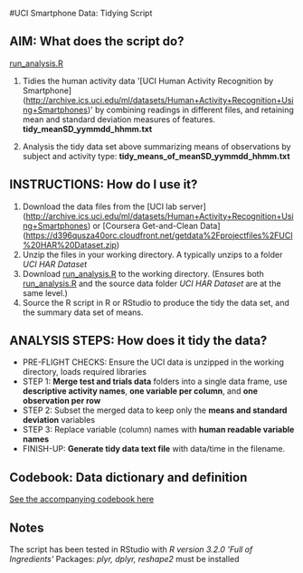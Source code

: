 #UCI Smartphone Data: Tidying Script

## AIM: What does the script do?
[run_analysis.R](run_analysis.R) 

1. Tidies the human activity data '[UCI Human Activity Recognition by Smartphone] 
(http://archive.ics.uci.edu/ml/datasets/Human+Activity+Recognition+Using+Smartphones)' by combining readings in different files, and retaining mean and standard deviation measures of features. **tidy_meanSD_yymmdd_hhmm.txt**

2. Analysis the tidy data set above summarizing means of observations by subject and activity type: **tidy_means_of_meanSD_yymmdd_hhmm.txt**

## INSTRUCTIONS: How do I use it?
1. Download the data files from the [UCI lab server]
(http://archive.ics.uci.edu/ml/datasets/Human+Activity+Recognition+Using+Smartphones) or [Coursera Get-and-Clean Data] (https://d396qusza40orc.cloudfront.net/getdata%2Fprojectfiles%2FUCI%20HAR%20Dataset.zip)
2. Unzip the files in your working directory. A typically unzips to a folder *UCI HAR Dataset*
3. Download [run_analysis.R](run_analysis.R) to the working directory.
(Ensures both [run_analysis.R](run_analysis.R) and the source data folder *UCI HAR Dataset* are at the same level.)
5. Source the R script in R or RStudio to produce the tidy the data set, and the summary data set of means.

## ANALYSIS STEPS: How does it tidy the data?
- PRE-FLIGHT CHECKS: Ensure the UCI data is unzipped in the working directory, loads required libraries
- STEP 1: **Merge test and trials data** folders into a single data frame, use **descriptive activity names**, **one variable per column**, and **one observation per row**
- STEP 2: Subset the merged data to keep only the **means and standard deviation** variables
- STEP 3: Replace variable (column) names with **human readable variable names**
- FINISH-UP: **Generate tidy data text file** with data/time in the filename.  

## Codebook: Data dictionary and definition
[See the accompanying codebook here](CodeBook.md)

## Notes
The script has been tested in RStudio with *R version 3.2.0 'Full of Ingredients'*
Packages: *plyr, dplyr, reshape2* must be installed
